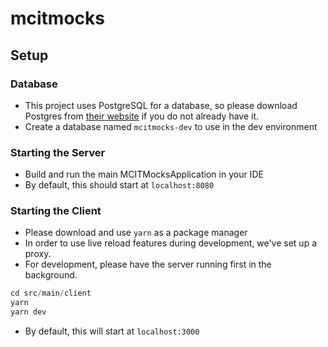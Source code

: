 # mcitmocks
## Setup

### Database

- This project uses PostgreSQL for a database, so please download Postgres
  from [their website](https://www.postgresql.org) if you do not already have it.
- Create a database named `mcitmocks-dev` to use in the dev environment

### Starting the Server

- Build and run the main MCITMocksApplication in your IDE
- By default, this should start at `localhost:8080`

### Starting the Client

- Please download and use `yarn` as a package manager
- In order to use live reload features during development, we've set up a proxy.
- For development, please have the server running first in the background.

``` js
cd src/main/client
yarn
yarn dev
``` 

- By default, this will start at `localhost:3000`
